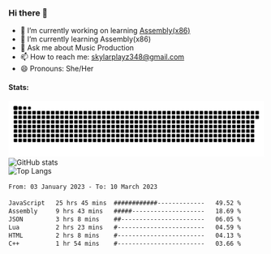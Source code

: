 ### Hi there 👋

- 🔭 I’m currently working on learning [Assembly(x86)](https://github.com/SkylarPlayz348/Assembly-Coding)
- 🌱 I’m currently learning Assembly(x86)
- 💬 Ask me about Music Production
- 📫 How to reach me: skylarplayz348@gmail.com
- 😄 Pronouns: She/Her

#### Stats:
![Snake](https://raw.githubusercontent.com/Skylarplayz348/Skylarplayz348/snake/github-contribution-grid-snake-dark.svg)
<br>
![GitHub stats](https://github-readme-stats.vercel.app/api?username=skylarplayz348&count_private=true&show_icons=true&theme=omni)
<br>
![Top Langs](https://github-readme-stats.vercel.app/api/top-langs/?username=skylarplayz348&layout=compact&theme=omni)
<!--START_SECTION:waka-->

```text
From: 03 January 2023 - To: 10 March 2023

JavaScript   25 hrs 45 mins  ############-------------   49.52 %
Assembly     9 hrs 43 mins   #####--------------------   18.69 %
JSON         3 hrs 8 mins    ##-----------------------   06.05 %
Lua          2 hrs 23 mins   #------------------------   04.59 %
HTML         2 hrs 8 mins    #------------------------   04.13 %
C++          1 hr 54 mins    #------------------------   03.66 %
```

<!--END_SECTION:waka-->
